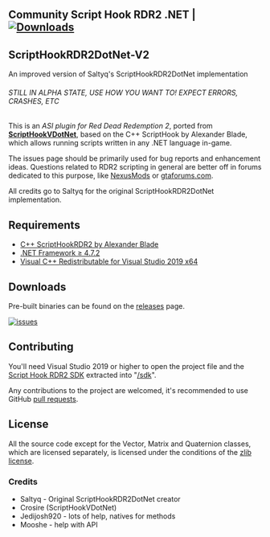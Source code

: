 ## Community Script Hook RDR2 .NET | [![Downloads](https://raster.shields.io/github/downloads/Saltyq/ScriptHookRDR2DotNet/total.svg?style=for-the-badge)](https://github.com/Saltyq/ScriptHookRDR2DotNet/releases)

## ScriptHookRDR2DotNet-V2

An improved version of Saltyq's ScriptHookRDR2DotNet implementation

###### STILL IN ALPHA STATE, USE HOW YOU WANT TO! EXPECT ERRORS, CRASHES, ETC

This is an *ASI plugin for Red Dead Redemption 2*, ported from [**ScriptHookVDotNet**](https://github.com/crosire/scripthookvdotnet/), based on the C++ ScriptHook by Alexander Blade, which allows running scripts written in any .NET language in-game.

The issues page should be primarily used for bug reports and enhancement ideas. Questions related to RDR2 scripting in general are better off in forums dedicated to this purpose, like [NexusMods](https://www.nexusmods.com/reddeadredemption2) or [gtaforums.com](https://gtaforums.com/forum/459-modding/).

All credits go to Saltyq for the original ScriptHookRDR2DotNet implementation.

## Requirements

* [C++ ScriptHookRDR2 by Alexander Blade](http://www.dev-c.com/rdr2/scripthookrdr2/)
* [.NET Framework ≥ 4.7.2](https://dotnet.microsoft.com/download/dotnet-framework/net48)
* [Visual C++ Redistributable for Visual Studio 2019 x64](https://support.microsoft.com/en-us/help/2977003/the-latest-supported-visual-c-downloads)

## Downloads

Pre-built binaries can be found on the [releases](https://github.com/halen84/scripthookrdr2dotnet/releases) page.

[![issues](https://img.shields.io/github/issues/Halen84/ScriptHookRDR2DotNet?color=informational&style=for-the-badge)](https://github.com/Halen84/ScriptHookRDR2DotNet-V2)

## Contributing

You'll need Visual Studio 2019 or higher to open the project file and the [Script Hook RDR2 SDK](http://dev-c.com/rdr2/scripthookrdr2/) extracted into "[/sdk](/sdk)".

Any contributions to the project are welcomed, it's recommended to use GitHub [pull requests](https://help.github.com/articles/using-pull-requests/).

## License

All the source code except for the Vector, Matrix and Quaternion classes, which are licensed separately, is licensed under the conditions of the [zlib license](LICENSE.txt).

### Credits
* Saltyq - Original ScriptHookRDR2DotNet creator
* Crosire (ScriptHookVDotNet)
* Jedijosh920 - lots of help, natives for methods
* Mooshe - help with API
